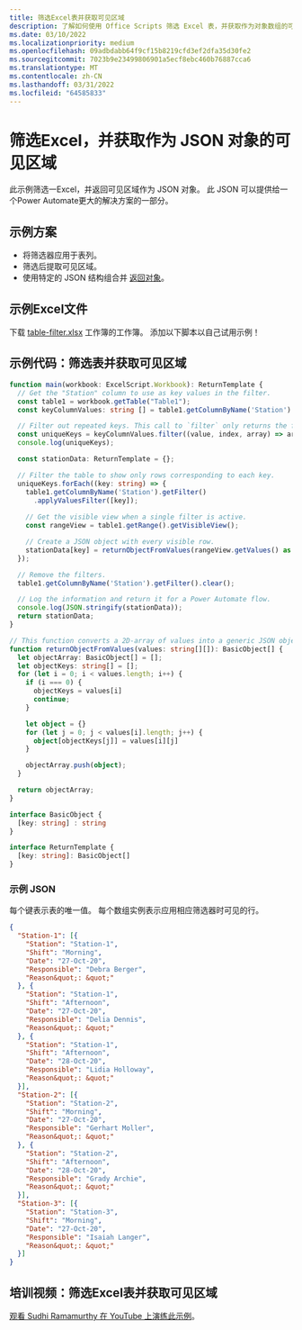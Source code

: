 ```yaml
---
title: 筛选Excel表并获取可见区域
description: 了解如何使用 Office Scripts 筛选 Excel 表，并获取作为对象数组的可见区域。
ms.date: 03/10/2022
ms.localizationpriority: medium
ms.openlocfilehash: 09adbdabb64f9cf15b8219cfd3ef2dfa35d30fe2
ms.sourcegitcommit: 7023b9e23499806901a5ecf8ebc460b76887cca6
ms.translationtype: MT
ms.contentlocale: zh-CN
ms.lasthandoff: 03/31/2022
ms.locfileid: "64585833"
---
```

# <a name="filter-excel-table-and-get-visible-range-as-a-json-object"></a>筛选Excel，并获取作为 JSON 对象的可见区域

此示例筛选一Excel，并返回可见区域作为 JSON 对象。 此 JSON 可以提供给一个Power Automate更大的解决方案的一部分。

## <a name="example-scenario"></a>示例方案

* 将筛选器应用于表列。
* 筛选后提取可见区域。
* 使用特定的 JSON 结构组合并 [返回对象](#sample-json)。

## <a name="sample-excel-file"></a>示例Excel文件

下载 <a href="table-filter.xlsx">table-filter.xlsx</a> 工作簿的工作簿。 添加以下脚本以自己试用示例！

## <a name="sample-code-filter-a-table-and-get-visible-range"></a>示例代码：筛选表并获取可见区域

```TypeScript
function main(workbook: ExcelScript.Workbook): ReturnTemplate {
  // Get the "Station" column to use as key values in the filter.
  const table1 = workbook.getTable("Table1");
  const keyColumnValues: string [] = table1.getColumnByName('Station').getRangeBetweenHeaderAndTotal().getValues().map(value => value[0] as string);

  // Filter out repeated keys. This call to `filter` only returns the first instance of every unique element in the array.
  const uniqueKeys = keyColumnValues.filter((value, index, array) => array.indexOf(value) === index);
  console.log(uniqueKeys);

  const stationData: ReturnTemplate = {};

  // Filter the table to show only rows corresponding to each key.
  uniqueKeys.forEach((key: string) => {
    table1.getColumnByName('Station').getFilter()
      .applyValuesFilter([key]);
    
    // Get the visible view when a single filter is active.
    const rangeView = table1.getRange().getVisibleView();

    // Create a JSON object with every visible row.
    stationData[key] = returnObjectFromValues(rangeView.getValues() as string[][]);
  });

  // Remove the filters.
  table1.getColumnByName('Station').getFilter().clear();

  // Log the information and return it for a Power Automate flow.
  console.log(JSON.stringify(stationData));
  return stationData;
}

// This function converts a 2D-array of values into a generic JSON object.
function returnObjectFromValues(values: string[][]): BasicObject[] {
  let objectArray: BasicObject[] = [];
  let objectKeys: string[] = [];
  for (let i = 0; i < values.length; i++) {
    if (i === 0) {
      objectKeys = values[i]
      continue;
    }

    let object = {}
    for (let j = 0; j < values[i].length; j++) {
      object[objectKeys[j]] = values[i][j]
    }

    objectArray.push(object);
  }

  return objectArray;
}

interface BasicObject {
  [key: string] : string
}

interface ReturnTemplate {
  [key: string]: BasicObject[]
}
```

### <a name="sample-json"></a>示例 JSON

每个键表示表的唯一值。 每个数组实例表示应用相应筛选器时可见的行。

```json
{
  "Station-1": [{
    "Station": "Station-1",
    "Shift": "Morning",
    "Date": "27-Oct-20",
    "Responsible": "Debra Berger",
    "Reason&quot;: &quot;"
  }, {
    "Station": "Station-1",
    "Shift": "Afternoon",
    "Date": "27-Oct-20",
    "Responsible": "Delia Dennis",
    "Reason&quot;: &quot;"
  }, {
    "Station": "Station-1",
    "Shift": "Afternoon",
    "Date": "28-Oct-20",
    "Responsible": "Lidia Holloway",
    "Reason&quot;: &quot;"
  }],
  "Station-2": [{
    "Station": "Station-2",
    "Shift": "Morning",
    "Date": "27-Oct-20",
    "Responsible": "Gerhart Moller",
    "Reason&quot;: &quot;"
  }, {
    "Station": "Station-2",
    "Shift": "Afternoon",
    "Date": "28-Oct-20",
    "Responsible": "Grady Archie",
    "Reason&quot;: &quot;"
  }],
  "Station-3": [{
    "Station": "Station-3",
    "Shift": "Morning",
    "Date": "27-Oct-20",
    "Responsible": "Isaiah Langer",
    "Reason&quot;: &quot;"
  }]
}
```

## <a name="training-video-filter-an-excel-table-and-get-the-visible-range"></a>培训视频：筛选Excel表并获取可见区域

[观看 Sudhi Ramamurthy 在 YouTube 上演练此示例](https://youtu.be/Mv7BrvPq84A)。
